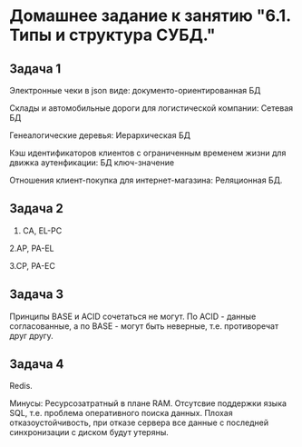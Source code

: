 # Домашнее задание к занятию "6.1. Типы и структура СУБД."

## Задача 1
Электронные чеки в json виде: документо-ориентированная БД

Склады и автомобильные дороги для логистической компании: Сетевая БД

Генеалогические деревья: Иерархическая БД

Кэш идентификаторов клиентов с ограниченным временем жизни для движка аутенфикации: БД ключ-значение

Отношения клиент-покупка для интернет-магазина: Реляционная БД.

## Задача 2

1. CA, EL-PC

2.AP, PA-EL

3.CP, PA-EC

## Задача 3
Принципы BASE и ACID сочетаться не могут. По ACID - данные согласованные, а по BASE - могут быть неверные, т.е. противоречат друг другу.

## Задача 4
Redis.

Минусы: Ресурсозатратный в плане RAM. Отсутсвие поддержки  языка SQL, т.е. проблема оперативного поиска данных. Плохая отказоустойчивость, при отказе сервера все данные с последней синхронизации с диском будут утеряны.
